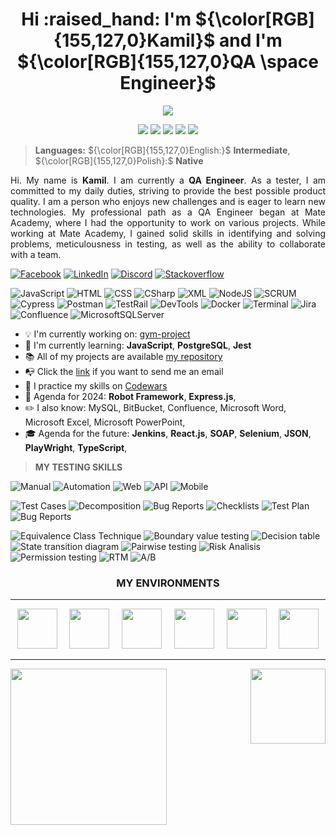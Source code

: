 <h1 align="center">Hi :raised_hand: I'm ${\color[RGB]{155,127,0}Kamil}$ and I'm ${\color[RGB]{155,127,0}QA \space Engineer}$</h1>

<p align="center"><img align="center" src="https://cdni.iconscout.com/illustration/premium/thumb/man-coder-programming-on-computer-7771249-6200255.png"></img></p>

<p align="center">
	<img src="https://komarev.com/ghpvc/?username=LosKamilos91&color=ff69b4&style=for-the-badge"/>
	<img src="https://img.shields.io/github/followers/LosKamilos91?style=for-the-badge"/>
	<img src="https://img.shields.io/github/stars/LosKamilos91?color=%23FECC00&style=for-the-badge"/>
	<img src="https://img.shields.io/badge/Programming%20level-Junior-green?style=for-the-badge"/>
	<img src="https://img.shields.io/badge/QA Engineer%20-Junior-orange?style=for-the-badge"/>
</p>

> **Languages:**
> ${\color[RGB]{155,127,0}English:}$ **Intermediate**, ${\color[RGB]{155,127,0}Polish}:$ **Native**

<p align="justify">Hi. My name is <b>Kamil</b>. I am currently a <b>QA Engineer</b>. As a tester, I am committed to my daily duties, striving to provide the best possible product quality. I am a person who enjoys new challenges and is eager to learn new technologies. My professional path as a QA Engineer began at Mate Academy, where I had the opportunity to work on various projects. While working at Mate Academy, I gained solid skills in identifying and solving problems, meticulousness in testing, as well as the ability to collaborate with a team.
</p>

<a href="https://www.facebook.com/kamil.orzechowski.39"><img src="https://img.shields.io/badge/Facebook-%231877F2.svg?style=flat-square&logo=Facebook&logoColor=white" title="Facebook"/></a>
<a href="https://www.linkedin.com/in/kamil-orzechowski-0b76121ab"><img src="https://img.shields.io/badge/linkedin-%230077B5.svg?style=flat-square&logo=linkedin&logoColor=white" title="LinkedIn"/></a>
<a href="https://discord.com/channels/LosKamilos#8157"><img src="https://img.shields.io/badge/Discord-%237289DA.svg?style=flat-square&logo=discord&logoColor=white" title="Discord"/></a>
<a href="https://stackoverflow.com/users/20157506/nino-91"><img src="https://img.shields.io/badge/Stackoverflow-FE7A16.svg?style=flat-square&logo=stack-overflow&logoColor=white" title="Stackoverflow"/></a>

![JavaScript](https://img.shields.io/badge/javascript-F7DF1E?style=for-the-badge&logo=javascript&logoColor=white)
![HTML](https://img.shields.io/badge/HTML5-E34F26?style=for-the-badge&logo=html5&logoColor=white)
![CSS](https://img.shields.io/badge/CSS3-1572B6?style=for-the-badge&logo=css3&logoColor=white)
![CSharp](https://img.shields.io/badge/CSharp-512BD4?style=for-the-badge&logo=csharp&logoColor=white)
![XML](https://img.shields.io/badge/-XML-CD5C5C?style=for-the-badge)
![NodeJS](https://img.shields.io/badge/node.js-6DA55F?style=for-the-badge&logo=node.js&logoColor=white)
![SCRUM](https://img.shields.io/badge/-SCRUM-b59647?style=for-the-badge)
![Cypress](https://img.shields.io/badge/-cypress-%23E5E5E5?style=for-the-badge&logo=cypress&logoColor=058a5e)
![Postman](https://img.shields.io/badge/Postman-FF6C37?style=for-the-badge&logo=postman&logoColor=white)
![TestRail](https://img.shields.io/badge/TestRail-65C179?style=for-the-badge&logo=testrail&logoColor=white)
![DevTools](https://img.shields.io/badge/-DevTools-BC8F8F?style=for-the-badge)
![Docker](https://img.shields.io/badge/Docker-%230db7ed.svg?style=for-the-badge&logo=docker&logoColor=white)
![Terminal](https://img.shields.io/badge/Terminal-%234D4D4D.svg?style=for-the-badge&logo=windows-terminal&logoColor=white)
![Jira](https://img.shields.io/badge/Jira-0052CC?style=for-the-badge&logo=jira&logoColor=white)
![Confluence](https://img.shields.io/badge/Confluence-0052CC?style=for-the-badge&logo=confluence&logoColor=white)
![MicrosoftSQLServer](https://img.shields.io/badge/Microsoft%20SQL%20Server-CC2927?style=for-the-badge&logo=microsoft%20sql%20server&logoColor=white)

- :bulb: I'm currently working on: [gym-project](https://github.com/LosKamilos91/gym-project)
- :seedling: I'm currently learning: **JavaScript**, **PostgreSQL**, **Jest**
- :books: All of my projects are available [my repository](https://github.com/LosKamilos91?tab=repositories)
- :mailbox_with_no_mail: Click the <a href="mailto:k.orzechowski.dev@gmail.com?">link</a> if you want to send me an email
- :dart: I practice my skills on [Codewars](https://www.codewars.com/users/Los.Kamilos)
- :pushpin: Agenda for 2024: **Robot Framework**, **Express.js**,
- :pencil2: I also know: MySQL, BitBucket, Confluence, Microsoft Word, Microsoft Excel, Microsoft PowerPoint,
- :mortar_board: Agenda for the future:  **Jenkins**,  **React.js**, **SOAP**, **Selenium**, **JSON**, **PlayWright**, **TypeScript**, 

> **MY TESTING SKILLS**

![Manual](https://img.shields.io/badge/-Manual-9e285d?style=for-the-badge "Manual Testing")
![Automation](https://img.shields.io/badge/-Automation-9e285d?style=for-the-badge "Automation Testing")
![Web](https://img.shields.io/badge/-Web-9e285d?style=for-the-badge "Web Testing")
![API](https://img.shields.io/badge/-API-9e285d?style=for-the-badge "API Testing")
![Mobile](https://img.shields.io/badge/-Mobile-9e285d?style=for-the-badge "Mobile Testing")

![Test Cases](https://img.shields.io/badge/-Test%20Case-6A5ACD?style=for-the-badge)
![Decomposition](https://img.shields.io/badge/-Decomposition-6A5ACD?style=for-the-badge)
![Bug Reports](https://img.shields.io/badge/-Bug%20Reports-6A5ACD?style=for-the-badge)
![Checklists](https://img.shields.io/badge/-Checklists-6A5ACD?style=for-the-badge)
![Test Plan](https://img.shields.io/badge/-Test%20Plan-6A5ACD?style=for-the-badge)
![Bug Reports](https://img.shields.io/badge/-Test%20Result%20Reports-6A5ACD?style=for-the-badge)

![Equivalence Class Technique](https://img.shields.io/badge/-Equivalence%20class%20technique-696969?style=for-the-badge)
![Boundary value testing](https://img.shields.io/badge/-Boundary%20value%20testing-696969?style=for-the-badge)
![Decision table](https://img.shields.io/badge/-Decision%20table-696969?style=for-the-badge)
![State transition diagram](https://img.shields.io/badge/-State%20transition%20diagram-696969?style=for-the-badge)
![Pairwise testing](https://img.shields.io/badge/-Pairwise%20testing-696969?style=for-the-badge)
![Risk Analisis](https://img.shields.io/badge/-Risk%20Analisis-696969?style=for-the-badge)
![Permission testing](https://img.shields.io/badge/-Permission%20testing-696969?style=for-the-badge)
![RTM](https://img.shields.io/badge/-RTM-696969?style=for-the-badge)
![A/B](https://img.shields.io/badge/-A/B-696969?style=for-the-badge)

<h3 align="center">MY ENVIRONMENTS</h3>

---

<p align="center">
	&nbsp <img src="https://user-images.githubusercontent.com/25181517/192108372-f71d70ac-7ae6-4c0d-8395-51d8870c2ef0.png" width="64px"/> &nbsp
	&nbsp <img src="https://user-images.githubusercontent.com/25181517/192108891-d86b6220-e232-423a-bf5f-90903e6887c3.png" width="64px"/> &nbsp
	&nbsp <img src="https://upload.wikimedia.org/wikipedia/commons/f/f5/Notepad_plus_plus.png" width="64px"/> &nbsp
	&nbsp <img src="https://user-images.githubusercontent.com/25181517/186884150-05e9ff6d-340e-4802-9533-2c3f02363ee3.png" width="64px"/> &nbsp
	&nbsp <img src="https://upload.wikimedia.org/wikipedia/commons/8/87/Google_Chrome_icon_%282011%29.png" width="64px"/> &nbsp
	&nbsp <img src="https://user-images.githubusercontent.com/25181517/117269608-b7dcfb80-ae58-11eb-8e66-6cc8753553f0.png" width="64px"/> &nbsp
</p>

---

<p>
  		<img height=250 align="center" src="https://github-readme-stats.vercel.app/api?username=LosKamilos91&show_icons=true&show=prs_merged,prs_merged_percentage&theme=graywhite&hide_border=true&border_radius=0" />
 		<img height=120 align="right" src="https://github-readme-stats.vercel.app/api/top-langs?username=LosKamilos91&layout=compact&langs_count=8&theme=graywhite&hide_border=true&border_radius=0" />
</p>

<!-- 

![Visual Studio](https://img.shields.io/badge/Visual%20Studio-5C2D91.svg?style=for-the-badge&logo=visual-studio&logoColor=white)
![Bitbucket](https://img.shields.io/badge/bitbucket-%230047B3.svg?style=for-the-badge&logo=bitbucket&logoColor=white)

## HOBBY
<p align="center">
	<img width="64" src="https://cdn-icons-png.flaticon.com/512/502/502142.png">&nbsp
	<img width="64" src="https://cdn-icons-png.flaticon.com/512/3379/3379077.png">&nbsp
	<img width="64" src="https://cdn-icons-png.flaticon.com/512/2964/2964514.png">&nbsp
	<img width="64" src="https://cdn-icons-png.flaticon.com/512/1005/1005142.png">&nbsp
</p>

## USEFUL
> [!tip]  
> Highlights information that users should take into account, even when skimming.

> [!note]  
> Highlights information that users should take into account, even when skimming.

> [!important]  
> Crucial information necessary for users to succeed.

> [!warning]  
> Critical content demanding immediate user attention due to potential risks.

-->
